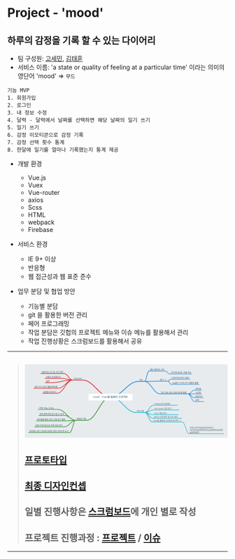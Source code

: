 # Project - 'mood'
## 하루의 감정을 기록 할 수 있는 다이어리

- 팀 구성원: [고세민](https://github.com/degose/mood/tree/gose), [김태훈](https://github.com/realkth/mood/tree/th)    
- 서비스 이름: 'a state or quality of feeling at a particular time' 이라는 의미의 영단어 'mood' => `무드`

```
기능 MVP
1. 회원가입
2. 로그인
3. 내 정보 수정
4. 달력 - 달력에서 날짜를 선택하면 해당 날짜의 일기 쓰기
5. 일기 쓰기
6. 감정 이모티콘으로 감정 기록
7. 감정 선택 횟수 통계
8. 한달에 일기를 얼마나 기록했는지 통계 제공
```  
- 개발 환경
  - Vue.js
  - Vuex
  - Vue-router
  - axios
  - Scss
  - HTML
  - webpack
  - Firebase
  
- 서비스 환경  
  - IE 9+ 이상   
  - 반응형   
  - 웹 접근성과 웹 표준 준수
  
- 업무 분담 및 협업 방안
  - 기능별 분담
  - git 을 활용한 버전 관리
  - 페어 프로그래밍
  - 작업 분담은 깃헙의 프로젝트 메뉴와 이슈 메뉴를 활용해서 관리
  - 작업 진행상황은 스크럼보드를 활용해서 공유
--------------------------------------------
> ## ![브레인스토밍](./IMG_3600.PNG)
> ## [프로토타입](https://ovenapp.io/project/npUx3Fpso9DVMvmLypjoMtRAopfM4gju#G6e95)  
> ## [최종 디자인컨셉](https://goo.gl/TrM2Ps)
> ## 일별 진행사항은 [스크럼보드](https://docs.google.com/spreadsheets/d/1i7tOWOv7eNiqQlEGzf7wO5ybKPk8lishXqrKqkRDrzU/edit?ts=59b76c7c#gid=0)에 개인 별로 작성  
> ## 프로젝트 진행과정 : [프로젝트](https://github.com/realkth/mood/projects/1) / [이슈](https://github.com/realkth/mood/issues)

--------------------------------------------


